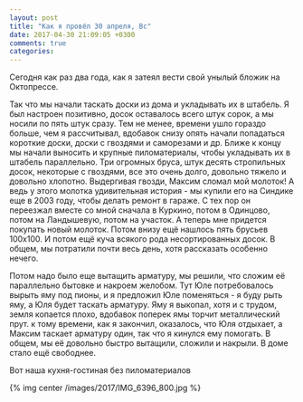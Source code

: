 ```yaml
---
layout: post
title: "Как я провёл 30 апреля, Вс"
date: 2017-04-30 21:09:05 +0300
comments: true
categories: 
---
```

Сегодня как раз два года, как я затеял вести свой унылый бложик на Октопрессе.

Так что мы начали таскать доски из дома и укладывать их в штабель. Я был настроен позитивно, досок оставалось всего штук сорок, а мы носили по пять штук сразу. Тем не менее, времени ушло гораздо больше, чем я рассчитывал, вдобавок снизу опять начали попадаться короткие доски, доски с гвоздями и саморезами и др. Ближе к концу мы начали выносить и крупные пиломатериалы, чтобы укладывать их в штабель параллельно. Три огромных бруса, штук десять стропильных досок, некоторые с гвоздями, все это очень долго, довольно тяжело и довольно хлопотно. Выдергивая гвозди, Максим сломал мой молоток! А ведь у этого молотка удивительная история - мы купили его на Синдике еще в 2003 году, чтобы делать ремонт в гараже. С тех пор он переезжал вместе со мной сначала в Куркино, потом в Одинцово, потом на Ландышевую, потом на участок. А теперь мне придется покупать новый молоток. Потом внизу ещё нашлось пять брусьев 100х100. И потом ещё куча всякого рода несортированных досок. В общем, мы потратили почти весь день, хотя рассказать особенно нечего.

Потом надо было еще вытащить арматуру, мы решили, что сложим её параллельно бытовке и накроем желобом. Тут Юле потребовалось вырыть яму под пионы, и я предложил Юле поменяться - я буду рыть яму, а Юля будет таскать арматуру. Яму я выкопал, хотя и с трудом, земля копается плохо, вдобавок поперек ямы торчит металлический прут. к тому времени, как я закончил, оказалось, что Юля отдыхает, а Максим таскает арматуру один, так что я кинулся ему помогать. В общем, мы её довольно быстро вытащили, сложили и накрыли. В доме стало ещё свободнее.

Вот наша кухня-гостиная без пиломатериалов

{% img center /images/2017/IMG_6396_800.jpg %}